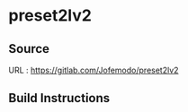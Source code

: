 # preset2lv2

## Source
URL : https://gitlab.com/Jofemodo/preset2lv2

## Build Instructions
```sh
```
